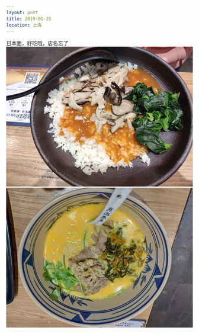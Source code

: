 ```yaml
---
layout: post
title: 2019-01-25
location: 上海
---
```

日本面，好吃哦，店名忘了
![](/assets/images/tweets/20190125_1.jpg)
![](/assets/images/tweets/20190125_2.jpg)